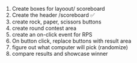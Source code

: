 1. Create boxes for layoout/ scoreboard
2. Create the header /scoreboard ✅
3. create rock, paper, scissors buttons
4. create round contest area
5. create an on-click event for RPS
6. On button click, replace buttons with result area
7. figure out what computer will pick (randomize)
8. compare results and showcase winner
